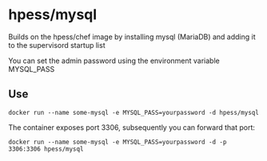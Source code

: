 # hpess/mysql
Builds on the hpess/chef image by installing mysql (MariaDB) and adding it to the supervisord startup list

You can set the admin password using the environment variable MYSQL_PASS

## Use
```
docker run --name some-mysql -e MYSQL_PASS=yourpassword -d hpess/mysql
```
The container exposes port 3306, subsequently you can forward that port:
```
docker run --name some-mysql -e MYSQL_PASS=yourpassword -d -p 3306:3306 hpess/mysql
```

